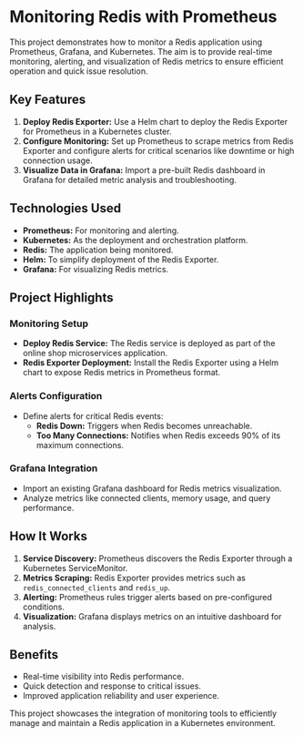 # Monitoring Redis with Prometheus

This project demonstrates how to monitor a Redis application using Prometheus, Grafana, and Kubernetes. The aim is to provide real-time monitoring, alerting, and visualization of Redis metrics to ensure efficient operation and quick issue resolution.

## Key Features

1. **Deploy Redis Exporter:** Use a Helm chart to deploy the Redis Exporter for Prometheus in a Kubernetes cluster.
2. **Configure Monitoring:** Set up Prometheus to scrape metrics from Redis Exporter and configure alerts for critical scenarios like downtime or high connection usage.
3. **Visualize Data in Grafana:** Import a pre-built Redis dashboard in Grafana for detailed metric analysis and troubleshooting.

## Technologies Used

- **Prometheus:** For monitoring and alerting.
- **Kubernetes:** As the deployment and orchestration platform.
- **Redis:** The application being monitored.
- **Helm:** To simplify deployment of the Redis Exporter.
- **Grafana:** For visualizing Redis metrics.

## Project Highlights

### Monitoring Setup
- **Deploy Redis Service:** The Redis service is deployed as part of the online shop microservices application.
- **Redis Exporter Deployment:** Install the Redis Exporter using a Helm chart to expose Redis metrics in Prometheus format.

### Alerts Configuration
- Define alerts for critical Redis events:
  - **Redis Down:** Triggers when Redis becomes unreachable.
  - **Too Many Connections:** Notifies when Redis exceeds 90% of its maximum connections.

### Grafana Integration
- Import an existing Grafana dashboard for Redis metrics visualization.
- Analyze metrics like connected clients, memory usage, and query performance.

## How It Works
1. **Service Discovery:** Prometheus discovers the Redis Exporter through a Kubernetes ServiceMonitor.
2. **Metrics Scraping:** Redis Exporter provides metrics such as `redis_connected_clients` and `redis_up`.
3. **Alerting:** Prometheus rules trigger alerts based on pre-configured conditions.
4. **Visualization:** Grafana displays metrics on an intuitive dashboard for analysis.

## Benefits
- Real-time visibility into Redis performance.
- Quick detection and response to critical issues.
- Improved application reliability and user experience.

This project showcases the integration of monitoring tools to efficiently manage and maintain a Redis application in a Kubernetes environment.

